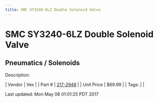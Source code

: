 ```yaml
---
title: SMC SY3240-6LZ Double Solenoid Valve
---
```


# SMC SY3240-6LZ Double Solenoid Valve
## Pneumatics / Solenoids
Description: 	 

| Vendor | Vex | 
| Part # | [217-2948](http://www.vexrobotics.com/solenoids-and-manifolds.html) | 
| Unit Price | $69.99 | 
| Tags: |  | 

Last updated: Mon May 08 01:01:25 PDT 2017